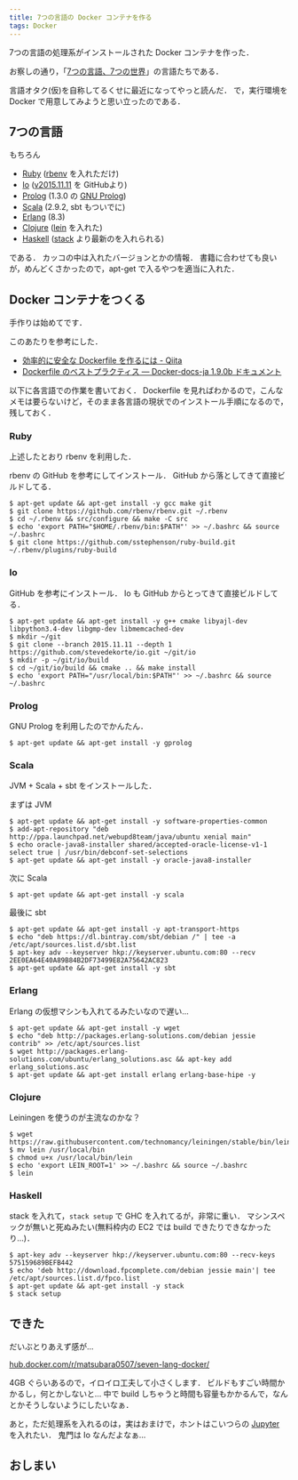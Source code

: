 ```yaml
---
title: 7つの言語の Docker コンテナを作る
tags: Docker
---
```


7つの言語の処理系がインストールされた Docker コンテナを作った．

お察しの通り，「[7つの言語、7つの世界](https://estore.ohmsha.co.jp/titles/978427406857P)」の言語たちである．

言語オタク(仮)を自称してるくせに最近になってやっと読んだ．
で，実行環境を Docker で用意してみようと思い立ったのである．

## 7つの言語

もちろん

- [Ruby](https://www.ruby-lang.org) ([rbenv](https://github.com/rbenv/rbenv) を入れただけ)
- [Io](http://iolanguage.org/) ([v2015.11.11](https://github.com/stevedekorte/io/tree/2015.11.11) を GitHubより)
- [Prolog](http://www.gprolog.org/) (1.3.0 の [GNU Prolog](http://www.gprolog.org/))
- [Scala](https://www.scala-lang.org/) (2.9.2, sbt もついでに)
- [Erlang](https://www.erlang.org/) (8.3)
- [Clojure](https://clojure.org/) ([lein](https://leiningen.org/) を入れた)
- [Haskell](https://www.haskell.org/) ([stack](https://docs.haskellstack.org/en/stable/README/) より最新のを入れられる)

である．
カッコの中は入れたバージョンとかの情報．
書籍に合わせても良いが，めんどくさかったので，apt-get で入るやつを適当に入れた．

## Docker コンテナをつくる

手作りは始めてです．

このあたりを参考にした．

- [効率的に安全な Dockerfile を作るには - Qiita](http://qiita.com/pottava/items/452bf80e334bc1fee69a)
- [Dockerfile のベストプラクティス &mdash; Docker-docs-ja 1.9.0b ドキュメント](http://docs.docker.jp/engine/articles/dockerfile_best-practice.html)

以下に各言語での作業を書いておく．
Dockerfile を見ればわかるので，こんなメモは要らないけど，そのまま各言語の現状でのインストール手順になるので，残しておく．

### Ruby

上述したとおり rbenv を利用した．

rbenv の GitHub を参考にしてインストール．
GitHub から落としてきて直接ビルドしてる．

```
$ apt-get update && apt-get install -y gcc make git
$ git clone https://github.com/rbenv/rbenv.git ~/.rbenv
$ cd ~/.rbenv && src/configure && make -C src
$ echo 'export PATH="$HOME/.rbenv/bin:$PATH"' >> ~/.bashrc && source ~/.bashrc
$ git clone https://github.com/sstephenson/ruby-build.git ~/.rbenv/plugins/ruby-build
```

### Io

GitHub を参考にインストール．
Io も GitHub からとってきて直接ビルドしてる．

```
$ apt-get update && apt-get install -y g++ cmake libyajl-dev libpython3.4-dev libgmp-dev libmemcached-dev
$ mkdir ~/git
$ git clone --branch 2015.11.11 --depth 1 https://github.com/stevedekorte/io.git ~/git/io
$ mkdir -p ~/git/io/build
$ cd ~/git/io/build && cmake .. && make install
$ echo 'export PATH="/usr/local/bin:$PATH"' >> ~/.bashrc && source ~/.bashrc
```

### Prolog

GNU Prolog を利用したのでかんたん．

```
$ apt-get update && apt-get install -y gprolog
```

### Scala

JVM + Scala + sbt をインストールした．

まずは JVM

```
$ apt-get update && apt-get install -y software-properties-common
$ add-apt-repository "deb http://ppa.launchpad.net/webupd8team/java/ubuntu xenial main"
$ echo oracle-java8-installer shared/accepted-oracle-license-v1-1 select true | /usr/bin/debconf-set-selections
$ apt-get update && apt-get install -y oracle-java8-installer
```

次に Scala

```
$ apt-get update && apt-get install -y scala
```

最後に sbt

```
$ apt-get update && apt-get install -y apt-transport-https
$ echo "deb https://dl.bintray.com/sbt/debian /" | tee -a /etc/apt/sources.list.d/sbt.list
$ apt-key adv --keyserver hkp://keyserver.ubuntu.com:80 --recv 2EE0EA64E40A89B84B2DF73499E82A75642AC823
$ apt-get update && apt-get install -y sbt
```

### Erlang

Erlang の仮想マシンも入れてるみたいなので遅い...

```
$ apt-get update && apt-get install -y wget
$ echo "deb http://packages.erlang-solutions.com/debian jessie contrib" >> /etc/apt/sources.list
$ wget http://packages.erlang-solutions.com/ubuntu/erlang_solutions.asc && apt-key add erlang_solutions.asc
$ apt-get update && apt-get install erlang erlang-base-hipe -y
```

### Clojure

Leiningen を使うのが主流なのかな？

```
$ wget https://raw.githubusercontent.com/technomancy/leiningen/stable/bin/lein
$ mv lein /usr/local/bin
$ chmod u+x /usr/local/bin/lein
$ echo 'export LEIN_ROOT=1' >> ~/.bashrc && source ~/.bashrc
$ lein
```

### Haskell

stack を入れて，`stack setup` で GHC を入れてるが，非常に重い．
マシンスペックが無いと死ぬみたい(無料枠内の EC2 では build できたりできなかったり...)．

```
$ apt-key adv --keyserver hkp://keyserver.ubuntu.com:80 --recv-keys 575159689BEFB442
$ echo 'deb http://download.fpcomplete.com/debian jessie main'| tee /etc/apt/sources.list.d/fpco.list
$ apt-get update && apt-get install -y stack
$ stack setup
```

## できた

だいぶとりあえず感が...

[hub.docker.com/r/matsubara0507/seven-lang-docker/](https://hub.docker.com/r/matsubara0507/seven-lang-docker/)

4GB ぐらいあるので，イロイロ工夫して小さくします．
ビルドもすごい時間かかるし，何とかしないと...
中で build しちゃうと時間も容量もかかるんで，なんとかそうしないようにしたいなぁ．

あと，ただ処理系を入れるのは，実はおまけで，ホントはこいつらの [Jupyter](http://jupyter.org/) を入れたい．
鬼門は Io なんだよなぁ...

## おしまい
